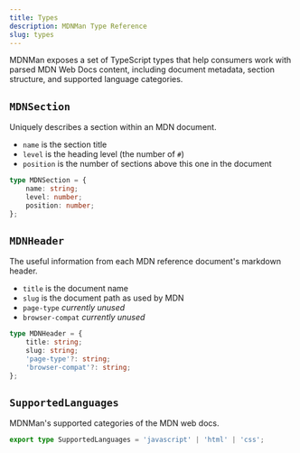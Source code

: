 ```yaml
---
title: Types
description: MDNMan Type Reference
slug: types
---
```


MDNMan exposes a set of TypeScript types that help consumers work with parsed MDN Web Docs content, including document metadata, section structure, and supported language categories.

## `MDNSection`

Uniquely describes a section within an MDN document.

- `name` is the section title
- `level` is the heading level (the number of `#`)
- `position` is the number of sections above this one in the document

```ts
type MDNSection = {
    name: string;
    level: number;
    position: number;
};
```

## `MDNHeader`

The useful information from each MDN reference document's markdown header.

- `title` is the document name
- `slug` is the document path as used by MDN
- `page-type` _currently unused_
- `browser-compat` _currently unused_

```ts
type MDNHeader = {
    title: string;
    slug: string;
    'page-type'?: string;
    'browser-compat'?: string;
};
```

## `SupportedLanguages`

MDNMan's supported categories of the MDN web docs.

```ts
export type SupportedLanguages = 'javascript' | 'html' | 'css';
```